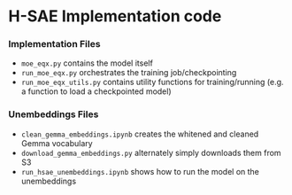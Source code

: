 # H-SAE Implementation code

### Implementation Files
* `moe_eqx.py` contains the model itself
* `run_moe_eqx.py` orchestrates the training job/checkpointing
* `run_moe_eqx_utils.py` contains utility functions for training/running (e.g. a function to load a checkpointed model)
### Unembeddings Files
* `clean_gemma_embeddings.ipynb` creates the whitened and cleaned Gemma vocabulary
* `download_gemma_embeddings.py` alternately simply downloads them from S3
* `run_hsae_unembeddings.ipynb` shows how to run the model on the unembeddings
